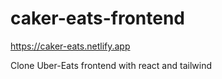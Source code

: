 # caker-eats-frontend

https://caker-eats.netlify.app

Clone Uber-Eats frontend with react and tailwind
